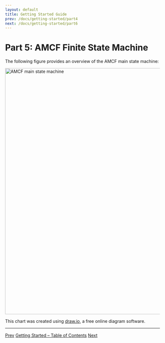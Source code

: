 ```yaml
---
layout: default
title: Getting Started Guide
prev: /docs/getting-started/part4
next: /docs/getting-started/part6
---
```


# Part 5: AMCF Finite State Machine

The following figure provides an overview of the AMCF main state machine:

<img src="{{ site.baseurl }}/assets/AMCF_MainStateMachine.svg" alt="AMCF main state machine" width="800" style="display: block; margin: 0 auto;" />

This chart was created using [draw.io](https://app.diagrams.net/), a free online diagram software.

---

<div class="chapter-nav">
  <a href="{{ page.prev | relative_url }}">Prev</a>
  <a href="{{ '/docs/getting-started/' | relative_url }}">Getting Started – Table of Contents</a>
  <a href="{{ page.next | relative_url }}">Next</a>
</div>
